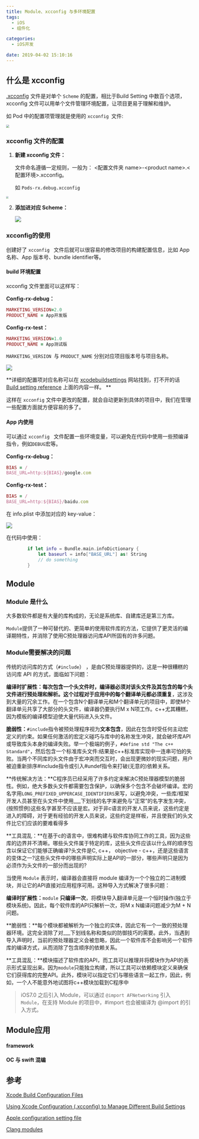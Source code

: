 ```yaml
---
title: Module、xcconfig 与多环境配置
tags:
  - iOS
  - 组件化

categories:
  - iOS开发

date: 2019-04-02 15:10:16
---
```


## 什么是 xcconfig 

[.xcconfig](https://help.apple.com/xcode/mac/8.3/#/dev745c5c974) 文件是对单个 `Scheme` 的配置，相比于Build Setting 中数百个选项，xcconfig 文件可以用单个文件管理环境配置，让项目更易于理解和维护。

如 Pod 中的配置项管理就是使用的 `xcconfig `文件:

<img src="/Users/hexo_images/WX20210203-150349@2x.png" style="zoom:50%;" />

<!-- more -->

### xcconfig 文件的配置

1. **新建 xcconfig 文件：**

   文件命名遵循一定规则，一般为： <配置文件夹 name>-\<product name>.<配置环境>.xcconfig。

   如 `Pods-rx.debug.xcconfig`

<img src="/Users/hexo_images/xcconfig-new-file--light-2196fa7cbd39f743d406ba6de095699bd6bc8965a9f92d0d5fd98d59d54b89cd949dc82ca4fd4735b40dd55a423d462ce94085077a5b5cdfa78edffdce5e6537.png" style="zoom:40%;" />

2. **添加进对应 Scheme：**

   ![](/Users/hexo_images/WX20210203-151326@2x.png)

### xcconfig的使用

创建好了 `xcconfig ` 文件后就可以很容易的修改项目的构建配置信息，比如 App 名称、App 版本号、bundle identifier等。

#### build 环境配置

xcconfig 文件里面可以这样写：

**Config-rx-debug：**

```ruby
MARKETING_VERSION=2.0
PRODUCT_NAME = App开发版
```

**Config-rx-test：**

```ruby
MARKETING_VERSION=1.0
PRODUCT_NAME = App测试版
```

`MARKETING_VERSION `与 `PRODUCT_NAME` 分别对应项目版本号与项目名称。

![](/Users/hexo_images/WX20210203-154912@2x.png)



**详细的配置项对应名称可以在 [xcodebuildsettings](https://xcodebuildsettings.com/) 网站找到，打不开的话 [Build setting reference](https://help.apple.com/xcode/mac/8.3/#/itcaec37c2a6) 上面的内容一样。 **

这样在 `xcconfig` 文件中更改的配置，就会自动更新到具体的项目中，我们在管理一些配置方面就方便容易的多了。

#### App 内使用

可以通过 `xcconfig ` 文件配置一些环境变量，可以避免在代码中使用一些预编译指令，例如`DEBUG`宏等。

**Config-rx-debug：**

```ruby
BIAS = /
BASE_URL=http:${BIAS}/google.com
```

**Config-rx-test：**

```ruby
BIAS = /
BASE_URL=http:${BIAS}/baidu.com
```

在 info.plist 中添加对应的 key-value：

![](/Users/hexo_images/WX20210203-160723@2x.png)

在代码中使用：

```swift
        if let info = Bundle.main.infoDictionary {
            let baseurl = info["BASE_URL"] as! String
			// do something
        }
```



## Module

### Module 是什么

大多数软件都是有大量的库构成的，无论是系统库、自建库还是第三方库。

`Module`提供了一种可替代的、更简单的使用软件库的方法，它提供了更灵活的编译期特性，并消除了使用C预处理器访问库API所固有的许多问题。

### Module需要解决的问题

传统的访问库的方式（`#include`） ，是由C预处理器提供的，这是一种很糟糕的访问库 API 的方式，面临如下问题：

**编译时扩展性：**每次包含一个头文件时，编译器必须对该头文件及其包含的每个头文件进行预处理和解析。这个过程对于应用中的每个翻译单元都**必须重复**，这涉及到大量的冗余工作。在一个包含N个翻译单元和M个翻译单元的项目中，即使M个翻译单元共享了大部分的头文件，编译器仍要执行M x N项工作。c++尤其糟糕，因为模板的编译模型迫使大量代码进入头文件。

**脆弱性：**`#include`指令被预处理程序视为**文本包含**，因此在包含时受任何主动宏定义的约束。如果任何激活的宏定义碰巧与库中的名称发生冲突，就会破坏库API或导致库头本身的编译失败。举一个极端的例子，`#define std "The c++ Standard"`，然后包含一个标准库头文件:结果是c++标准库实现中一连串可怕的失败。当两个不同库的头文件由于宏冲突而交互时，会出现更微妙的现实问题，用户被迫重新排序#include指令或引入#undef指令来打破(无意的)依赖关系。

**传统解决方法：**C程序员已经采用了许多约定来解决C预处理器模型的脆弱性。例如，绝大多数头文件都需要包含保护，以确保多个包含不会破坏编译。宏的名字用`LONG_PREFIXED_UPPERCASE_IDENTIFIERS`来写，以避免冲突，一些库/框架开发人员甚至在头文件中使用___下划线的名字来避免与“正常”的名字发生冲突，(按照惯例)这些名字甚至不应该是宏。对于非c语言的开发人员来说，这些约定是进入的障碍，对于更有经验的开发人员来说，这些约定是样板，并且使我们的头文件比它们应该的要难看得多

**工具混乱：**在基于c的语言中，很难构建与软件库协同工作的工具，因为这些库的边界并不清晰。哪些头文件属于特定的库，这些头文件应该以什么样的顺序包含以保证它们能够正确编译?头文件是C, c++， objective - c++，还是这些语言的变体之一?这些头文件中的哪些声明实际上是API的一部分，哪些声明只是因为必须作为头文件的一部分而出现的?



当使用 `Module` 表示时，编译器会直接将 module 编译为一个个独立的二进制模块，并让它的API直接对应用程序可用。这种导入方式解决了很多问题：

**编译时扩展性：**`module` **只编译一次**，将模块导入翻译单元是一个恒时操作(独立于模块系统)。因此，每个软件库的API只解析一次，将M x N编译问题减少为M + N问题。

**脆弱性：**每个模块都被解析为一个独立的实体，因此它有一个一致的预处理器环境。这完全消除了对___下划线名称和类似的防御技巧的需要。此外，当遇到导入声明时，当前的预处理器定义会被忽略，因此一个软件库不会影响另一个软件库的编译方式，从而消除了包含顺序的依赖关系。

**工具混乱：**模块描述了软件库的API，而工具可以推理并将模块作为API的表示形式呈现出来。因为`module`只能独立构建，所以工具可以依赖模块定义来确保它们获得库的完整API。此外，模块可以指定它们与哪些语言一起工作，因此，例如，一个人不能意外地试图将c++模块加载到C程序中

>  iOS7.0 之后引入 Module，可以通过 `@import AFNetworking` 引入 `Module`，在支持 Module 的项目中，#import 也会被编译为 @import 的引入方式。

## Module应用

#### framework



#### OC 与 swift 混编





## 参考

[Xcode Build Configuration Files](https://nshipster.com/xcconfig/)

[Using Xcode Configuration (.xcconfig) to Manage Different Build Settings](https://www.appcoda.com/xcconfig-guide/)

[Apple configuration setting file](https://help.apple.com/xcode/mac/11.4/#/dev745c5c974)

[Clang modules](https://clang.llvm.org/docs/Modules.html)

